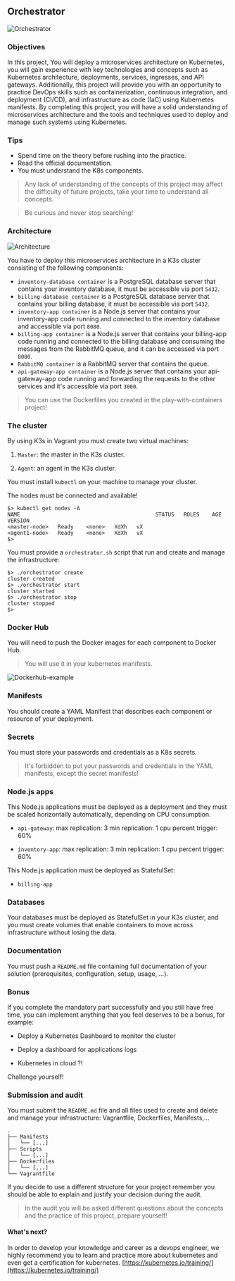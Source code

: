 ## Orchestrator

![Orchestrator](pictures/Orchestrator.jpg)

### Objectives

In this project, You will deploy a microservices architecture on Kubernetes, you will gain experience with key technologies and concepts such as Kubernetes architecture, deployments, services, ingresses, and API gateways. Additionally, this project will provide you with an opportunity to practice DevOps skills such as containerization, continuous integration, and deployment (CI/CD), and infrastructure as code (IaC) using Kubernetes manifests. By completing this project, you will have a solid understanding of microservices architecture and the tools and techniques used to deploy and manage such systems using Kubernetes.

### Tips

- Spend time on the theory before rushing into the practice.
- Read the official documentation.
- You must understand the K8s components.

> Any lack of understanding of the concepts of this project may affect the difficulty of future projects, take your time to understand all concepts.

> Be curious and never stop searching!

### Architecture

![Architecture](pictures/Architecture.png)

You have to deploy this microservices architecture in a K3s cluster consisting of the following components:

- `inventory-database container` is a PostgreSQL database server that contains your inventory database, it must be accessible via port `5432`.
- `billing-database container` is a PostgreSQL database server that contains your billing database, it must be accessible via port `5432`.
- `inventory-app container` is a Node.js server that contains your inventory-app code running and connected to the inventory database and accessible via port `8080`.
- `billing-app container` is a Node.js server that contains your billing-app code running and connected to the billing database and consuming the messages from the RabbitMQ queue, and it can be accessed via port `8080`.
- `RabbitMQ container` is a RabbitMQ server that contains the queue.
- `api-gateway-app container` is a Node.js server that contains your api-gateway-app code running and forwarding the requests to the other services and it's accessible via port `3000`.

> You can use the Dockerfiles you created in the play-with-containers project!

### The cluster

By using K3s in Vagrant you must create two virtual machines:

1. `Master`: the master in the K3s cluster.

2. `Agent`: an agent in the K3s cluster.

You must install `kubectl` on your machine to manage your cluster.

The nodes must be connected and available!

```console
$> kubectl get nodes -A
NAME                                           STATUS   ROLES    AGE    VERSION
<master-node>   Ready    <none>   XdXh   vX
<agent1-node>   Ready    <none>   XdXh   vX
$>
```

You must provide a `orchestrator.sh` script that run and create and manage the infrastructure:

```console
$> ./orchestrator create
cluster created
$> ./orchestrator start
cluster started
$> ./orchestrator stop
cluster stopped
$>
```

### Docker Hub

You will need to push the Docker images for each component to Docker Hub.

> You will use it in your kubernetes manifests.

![Dockerhub-example](pictures/dockerhub-example.jpg)

### Manifests

You should create a YAML Manifest that describes each component or resource of your deployment.

### Secrets

You must store your passwords and credentials as a K8s secrets.

> It's forbidden to put your passwords and credentials in the YAML manifests, except the secret manifests!

### Node.js apps

This Node.js applications must be deployed as a deployment and they must be scaled horizontally automatically, depending on CPU consumption.

- `api-gateway`:
  max replication: 3
  min replication: 1
  cpu percent trigger: 60%

- `inventory-app`:
  max replication: 3
  min replication: 1
  cpu percent trigger: 60%

This Node.js application must be deployed as StatefulSet:

- `billing-app`

### Databases

Your databases must be deployed as StatefulSet in your K3s cluster, and you must create volumes that enable containers to move across infrastructure without losing the data.

### Documentation

You must push a `README.md` file containing full documentation of your solution (prerequisites, configuration, setup, usage, ...).

### Bonus

If you complete the mandatory part successfully and you still have free time, you can implement anything that you feel deserves to be a bonus, for example:

- Deploy a Kubernetes Dashboard to monitor the cluster

- Deploy a dashboard for applications logs

- Kubernetes in cloud ?!

Challenge yourself!

### Submission and audit

You must submit the `README.md` file and all files used to create and delete and manage your infrastructure: Vagrantfile, Dockerfiles, Manifests,...

```console
.
├── Manifests
│   └── [...]
├── Scripts
│   └── [...]
├── Dockerfiles
│   └── [...]
└── Vagrantfile
```

If you decide to use a different structure for your project remember you should be able to explain and justify your decision during the audit.

> In the audit you will be asked different questions about the concepts and the practice of this project, prepare yourself!

#### What's next?

In order to develop your knowledge and career as a devops engineer, we highly recommend you to learn and practice more about kubernetes and even get a certification for kubernetes.
[https://kubernetes.io/training/](https://kubernetes.io/training/)
